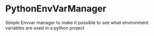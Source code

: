 # PythonEnvVarManager
Simple Envvar manager to make it possible to see what environment variables are used in a python project
